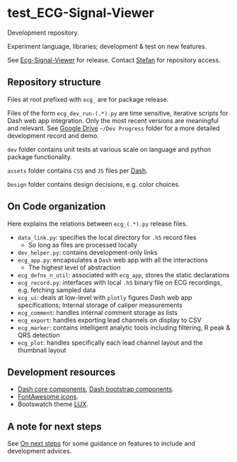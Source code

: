 # test_ECG-Signal-Viewer
Development repository. 

Experiment language, libraries; development & test on new features.

See [Ecg-Signal-Viewer](https://github.com/StefanHeng/ECG-Signal-Viewer) for release. Contact [Stefan](https://stefanheng.github.io) for repository access. 


## Repository structure 
Files at root prefixed with `ecg_` are for package release. 

Files of the form `ecg_dev_run-(.*).py` are time sensitive, iterative scripts for Dash web app integration. 
Only the most recent versions are meaningful and relevant.
See [Google Drive](https://drive.google.com/drive/u/0/folders/1LoDe0fVXWghLS3dO6EcsUCoV639Plo7I) `~/Dev Progress` folder 
for a more detailed development record and demo. 
 
`dev` folder contains unit tests at various scale on language and python package functionality. 
 
`assets` folder contains `CSS` and `JS` files per [Dash](https://dash.plotly.com). 
 
`Design` folder contains design decisions, e.g. color choices. 



## On Code organization 
Here explains the relations between `ecg_(.*).py` release files. 

- `data_link.py`: specifies the local directory for `.h5` record files  
	- So long as files are processed locally
- `dev_helper.py`: contains development-only links
- `ecg_app.py`: encapsulates a `Dash` web app with all the interactions  
	- The highest level of abstraction
- `ecg_defns_n_util`: associated with `ecg_app`, stores the static declarations 
- `ecg_record.py`: interfaces with local `.h5` binary file on ECG recordings, e.g. fetching sampled data   
- `ecg_ui`: deals at low-level with `plotly` figures Dash web app specifications; Internal storage of caliper measurements
- `ecg_comment`: handles internal comment storage as lists 
- `ecg_export`: handles exporting lead channels on display to CSV 
- `ecg_marker`: contains intelligent analytic tools including filtering, R peak & QRS detection 
- `ecg_plot`: handles specifically each lead channel layout and the thumbnail layout



## Development resources
- [Dash core components](https://dash.plotly.com/dash-core-components), 
  [Dash bootstrap components](https://dash-bootstrap-components.opensource.faculty.ai).
- [FontAwesome icons](https://fontawesome.com/icons?d=gallery&p=2). 
- Bootswatch theme [LUX](https://bootswatch.com/lux/). 



## A note for next steps 
See [On next steps](https://github.com/StefanHeng/test_Ecg-Signal-Viewer/blob/main/On-next-steps.md) 
for some guidance on features to include and development advices. 
